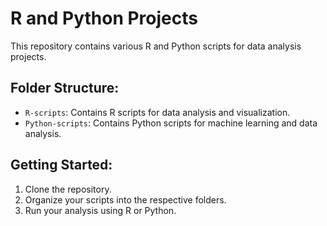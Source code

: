 # R and Python Projects

This repository contains various R and Python scripts for data analysis projects.

## Folder Structure:
- `R-scripts`: Contains R scripts for data analysis and visualization.
- `Python-scripts`: Contains Python scripts for machine learning and data analysis.

## Getting Started:
1. Clone the repository.
2. Organize your scripts into the respective folders.
3. Run your analysis using R or Python.

